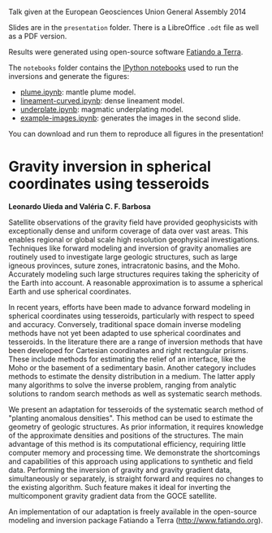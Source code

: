 Talk given at the European Geosciences Union General Assembly 2014

Slides are in the `presentation` folder.
There is a LibreOffice `.odt` file as well as a PDF version.

Results were generated using open-source software [Fatiando a
Terra](http://www.fatiando.org).

The `notebooks` folder contains
the [IPython notebooks](http://ipython.org/notebook.html)
used to run the inversions and generate the figures:

* [plume.ipynb](http://nbviewer.ipython.org/github/leouieda/egu2014/blob/master/notebooks/plume.ipynb):
  mantle plume model.
* [lineament-curved.ipynb](http://nbviewer.ipython.org/github/leouieda/egu2014/blob/master/notebooks/lineament-curved.ipynb):
  dense lineament model.
* [underplate.ipynb](http://nbviewer.ipython.org/github/leouieda/egu2014/blob/master/notebooks/underplate.ipynb):
  magmatic underplating model.
* [example-images.ipynb](http://nbviewer.ipython.org/github/leouieda/egu2014/blob/master/notebooks/example-images.ipynb):
  generates the images in the second slide.

You can download and run them to reproduce all figures in the presentation!


# Gravity inversion in spherical coordinates using tesseroids

**Leonardo Uieda and Valéria C. F. Barbosa**


Satellite observations of the gravity field have provided geophysicists
with exceptionally dense and uniform coverage of data over vast areas.
This enables regional or global scale
high resolution geophysical investigations.
Techniques like forward modeling and inversion of gravity anomalies
are routinely used to investigate large geologic structures,
such as large igneous provinces, suture zones, intracratonic basins, and the
Moho.
Accurately modeling such large structures
requires taking the sphericity of the Earth into account.
A reasonable approximation is to assume a spherical Earth and
use spherical coordinates.

In recent years, efforts have been made
to advance forward modeling in spherical coordinates using tesseroids,
particularly with respect to speed and accuracy.
Conversely, traditional space domain inverse modeling methods
have not yet been adapted to use spherical coordinates and tesseroids.
In the literature there are a range of inversion methods
that have been developed for Cartesian coordinates and right rectangular prisms.
These include methods for estimating the relief of an interface,
like the Moho or the basement of a sedimentary basin.
Another category includes methods
to estimate the density distribution in a medium.
The latter apply many algorithms to solve the inverse problem,
ranging from analytic solutions to random search methods
as well as systematic search methods.

We present an adaptation for tesseroids of the systematic search method
of "planting anomalous densities".
This method can be used to estimate the geometry of geologic structures.
As prior information, it requires knowledge of the approximate densities and
positions of the structures.
The main advantage of this method is its computational efficiency,
requiring little computer memory and processing time.
We demonstrate the shortcomings and capabilities of this approach using
applications to synthetic and field data.
Performing the inversion of gravity and gravity gradient data,
simultaneously or separately,
is straight forward and requires no changes to the existing algorithm.
Such feature makes it ideal for inverting
the multicomponent gravity gradient data from the GOCE satellite.

An implementation of our adaptation is freely available
in the open-source modeling and inversion package Fatiando a Terra
(http://www.fatiando.org).

